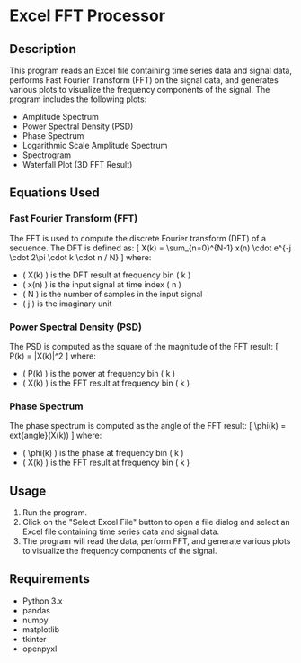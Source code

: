 
# Excel FFT Processor

## Description
This program reads an Excel file containing time series data and signal data, performs Fast Fourier Transform (FFT) on the signal data, and generates various plots to visualize the frequency components of the signal. The program includes the following plots:
- Amplitude Spectrum
- Power Spectral Density (PSD)
- Phase Spectrum
- Logarithmic Scale Amplitude Spectrum
- Spectrogram
- Waterfall Plot (3D FFT Result)

## Equations Used
### Fast Fourier Transform (FFT)
The FFT is used to compute the discrete Fourier transform (DFT) of a sequence. The DFT is defined as:
\[ X(k) = \sum_{n=0}^{N-1} x(n) \cdot e^{-j \cdot 2\pi \cdot k \cdot n / N} \]
where:
- \( X(k) \) is the DFT result at frequency bin \( k \)
- \( x(n) \) is the input signal at time index \( n \)
- \( N \) is the number of samples in the input signal
- \( j \) is the imaginary unit

### Power Spectral Density (PSD)
The PSD is computed as the square of the magnitude of the FFT result:
\[ P(k) = |X(k)|^2 \]
where:
- \( P(k) \) is the power at frequency bin \( k \)
- \( X(k) \) is the FFT result at frequency bin \( k \)

### Phase Spectrum
The phase spectrum is computed as the angle of the FFT result:
\[ \phi(k) = 	ext{angle}(X(k)) \]
where:
- \( \phi(k) \) is the phase at frequency bin \( k \)
- \( X(k) \) is the FFT result at frequency bin \( k \)

## Usage
1. Run the program.
2. Click on the "Select Excel File" button to open a file dialog and select an Excel file containing time series data and signal data.
3. The program will read the data, perform FFT, and generate various plots to visualize the frequency components of the signal.

## Requirements
- Python 3.x
- pandas
- numpy
- matplotlib
- tkinter
- openpyxl



